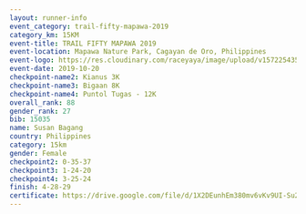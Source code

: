 ```yaml
---
layout: runner-info 
event_category: trail-fifty-mapawa-2019 
category_km: 15KM 
event-title: TRAIL FIFTY MAPAWA 2019  
event-location: Mapawa Nature Park, Cagayan de Oro, Philippines 
event-logo: https://res.cloudinary.com/raceyaya/image/upload/v1572254355/logo/trail-fifty-mapawa_fizjmb.jpg 
event-date: 2019-10-20 
checkpoint-name2: Kianus 3K 
checkpoint-name3: Bigaan 8K 
checkpoint-name4: Puntol Tugas - 12K 
overall_rank: 88
gender_rank: 27
bib: 15035
name: Susan Bagang
country: Philippines
category: 15km
gender: Female
checkpoint2: 0-35-37
checkpoint3: 1-24-20
checkpoint4: 3-25-24
finish: 4-28-29
certificate: https://drive.google.com/file/d/1X2DEunhEm380mv6vKv9UI-Su2nIEkLyR/view?usp=sharing
---
```


